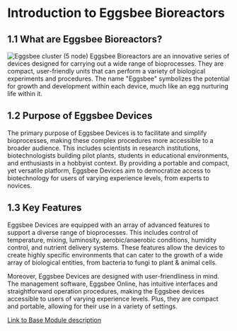 # Introduction to Eggsbee Bioreactors

## 1.1 What are Eggsbee Bioreactors?

![Eggsbee cluster (5 node)](assets/images/5Eggsbee_1.pnt)
Eggsbee Bioreactors are an innovative series of devices designed for carrying out a wide range of bioprocesses. They are compact, user-friendly units that can perform a variety of biological experiments and procedures. The name "Eggsbee" symbolizes the potential for growth and development within each device, much like an egg nurturing life within it.

## 1.2 Purpose of Eggsbee Devices

The primary purpose of Eggsbee Devices is to facilitate and simplify bioprocesses, making these complex procedures more accessible to a broader audience. This includes scientists in research institutions, biotechnologists building pilot plants, students in educational environments, and enthusiasts in a hobbyist context. By providing a portable and compact, yet versatile platform, Eggsbee Devices aim to democratize access to biotechnology for users of varying experience levels, from experts to novices.

## 1.3 Key Features

Eggsbee Devices are equipped with an array of advanced features to support a diverse range of bioprocesses. This includes control of temperature, mixing, luminosity, aerobic/anaerobic conditions, humidity control, and nutrient delivery systems. These features allow the devices to create highly specific environments that can cater to the growth of a wide array of biological entities, from bacteria to fungi to plant & animal cells.

Moreover, Eggsbee Devices are designed with user-friendliness in mind. The management software, Eggsbee Online, has intuitive interfaces and straightforward operation procedures, making the Eggsbee devices accessible to users of varying experience levels. Plus, they are compact and portable, allowing for their use in a variety of settings.

[Link to Base Module description](base_module.md)

